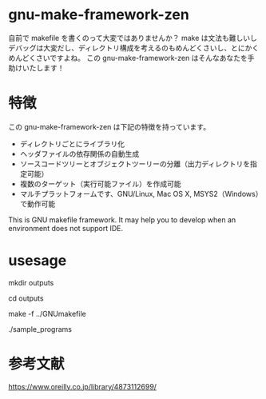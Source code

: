 gnu-make-framework-zen
==========================

自前で makefile を書くのって大変ではありませんか？
make は文法も難しいしデバッグは大変だし、ディレクトリ構成を考えるのもめんどくさいし、とにかくめんどくさいですよね。
この gnu-make-framework-zen はそんなあなたを手助けいたします！

# 特徴

この gnu-make-framework-zen は下記の特徴を持っています。

+ ディレクトリごとにライブラリ化
+ ヘッダファイルの依存関係の自動生成
+ ソースコードツリーとオブジェクトツーリーの分離（出力ディレクトリを指定可能）
+ 複数のターゲット（実行可能ファイル）を作成可能
+ マルチプラットフォームです、GNU/Linux, Mac OS X, MSYS2（Windows）で動作可能




This is GNU makefile framework. It may help you to develop when an environment does not support IDE.


# usesage

mkdir outputs

cd outputs

make -f ../GNUmakefile

./sample_programs


# 参考文献

https://www.oreilly.co.jp/library/4873112699/
